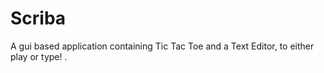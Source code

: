 # Scriba
A gui based application containing Tic Tac Toe and a Text Editor, to either play or type! .
